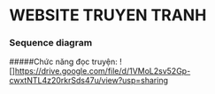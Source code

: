# WEBSITE TRUYEN TRANH
### Sequence diagram
#####Chức năng đọc truyện:
![]https://drive.google.com/file/d/1VMoL2sv52Gp-cwxtNTL4z20rkrSds47u/view?usp=sharing
